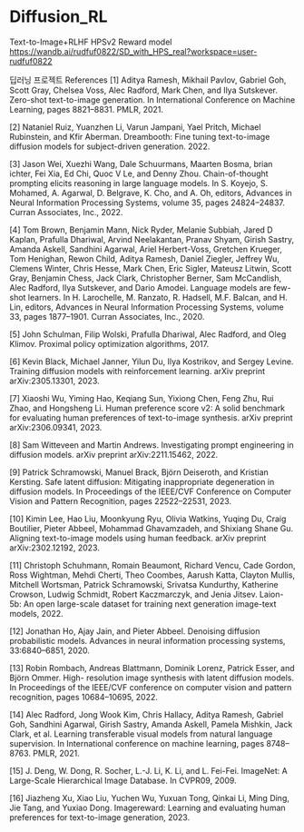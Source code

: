 # Diffusion_RL
Text-to-Image+RLHF
HPSv2 Reward model
https://wandb.ai/rudfuf0822/SD_with_HPS_real?workspace=user-rudfuf0822

딥러닝 프로젝트
References
[1]	Aditya Ramesh, Mikhail Pavlov, Gabriel Goh, Scott Gray, Chelsea Voss, Alec Radford, Mark Chen, and Ilya Sutskever. Zero-shot text-to-image generation. In International Conference on Machine Learning, pages 8821–8831. PMLR, 2021. 

[2]	Nataniel Ruiz, Yuanzhen Li, Varun Jampani, Yael Pritch, Michael Rubinstein, and Kfir Aberman. Dreambooth: Fine tuning text-to-image diffusion models for subject-driven generation. 2022. 

[3]	Jason Wei, Xuezhi Wang, Dale Schuurmans, Maarten Bosma, brian ichter, Fei Xia, Ed Chi, Quoc V Le, and Denny Zhou. Chain-of-thought prompting elicits reasoning in large language models. In S. Koyejo, S. Mohamed, A. Agarwal, D. Belgrave, K. Cho, and A. Oh, editors, Advances in Neural Information Processing Systems, volume 35, pages 24824–24837. Curran Associates, Inc., 2022.

[4]	Tom Brown, Benjamin Mann, Nick Ryder, Melanie Subbiah, Jared D Kaplan, Prafulla Dhariwal, Arvind Neelakantan, Pranav Shyam, Girish Sastry, Amanda Askell, Sandhini Agarwal, Ariel Herbert-Voss, Gretchen Krueger, Tom Henighan, Rewon Child, Aditya Ramesh, Daniel Ziegler, Jeffrey Wu, Clemens Winter, Chris Hesse, Mark Chen, Eric Sigler, Mateusz Litwin, Scott Gray, Benjamin Chess, Jack Clark, Christopher Berner, Sam McCandlish, Alec Radford, Ilya Sutskever, and Dario Amodei. Language models are few-shot learners. In H. Larochelle,
M. Ranzato, R. Hadsell, M.F. Balcan, and H. Lin, editors, Advances in Neural Information Processing Systems, volume 33, pages 1877–1901. Curran Associates, Inc., 2020.

[5]	John Schulman, Filip Wolski, Prafulla Dhariwal, Alec Radford, and Oleg Klimov. Proximal policy optimization algorithms, 2017.

[6]	Kevin Black, Michael Janner, Yilun Du, Ilya Kostrikov, and Sergey Levine. Training diffusion models with reinforcement learning. arXiv preprint arXiv:2305.13301, 2023.

[7]	Xiaoshi Wu, Yiming Hao, Keqiang Sun, Yixiong Chen, Feng Zhu, Rui Zhao, and Hongsheng Li. Human preference score v2: A solid benchmark for evaluating human preferences of text-to-image synthesis. arXiv preprint arXiv:2306.09341, 2023.

[8]	Sam Witteveen and Martin Andrews. Investigating prompt engineering in diffusion models.
arXiv preprint arXiv:2211.15462, 2022.

[9]	Patrick Schramowski, Manuel Brack, Björn Deiseroth, and Kristian Kersting. Safe latent diffusion: Mitigating inappropriate degeneration in diffusion models. In Proceedings of the IEEE/CVF Conference on Computer Vision and Pattern Recognition, pages 22522–22531, 2023.

[10]	Kimin Lee, Hao Liu, Moonkyung Ryu, Olivia Watkins, Yuqing Du, Craig Boutilier, Pieter Abbeel, Mohammad Ghavamzadeh, and Shixiang Shane Gu. Aligning text-to-image models using human feedback. arXiv preprint arXiv:2302.12192, 2023.

[11]	Christoph Schuhmann, Romain Beaumont, Richard Vencu, Cade Gordon, Ross Wightman, Mehdi Cherti, Theo Coombes, Aarush Katta, Clayton Mullis, Mitchell Wortsman, Patrick Schramowski, Srivatsa Kundurthy, Katherine Crowson, Ludwig Schmidt, Robert Kaczmarczyk, and Jenia Jitsev. Laion-5b: An open large-scale dataset for training next generation image-text models, 2022.

[12]	Jonathan Ho, Ajay Jain, and Pieter Abbeel. Denoising diffusion probabilistic models. Advances in neural information processing systems, 33:6840–6851, 2020.

[13]	Robin Rombach, Andreas Blattmann, Dominik Lorenz, Patrick Esser, and Björn Ommer. High- resolution image synthesis with latent diffusion models. In Proceedings of the IEEE/CVF conference on computer vision and pattern recognition, pages 10684–10695, 2022.

[14]	Alec Radford, Jong Wook Kim, Chris Hallacy, Aditya Ramesh, Gabriel Goh, Sandhini Agarwal, Girish Sastry, Amanda Askell, Pamela Mishkin, Jack Clark, et al. Learning transferable visual models from natural language supervision. In International conference on machine learning, pages 8748–8763. PMLR, 2021.  

[15]	J. Deng, W. Dong, R. Socher, L.-J. Li, K. Li, and L. Fei-Fei. ImageNet: A Large-Scale Hierarchical Image Database. In CVPR09, 2009.

[16]	Jiazheng Xu, Xiao Liu, Yuchen Wu, Yuxuan Tong, Qinkai Li, Ming Ding, Jie Tang, and Yuxiao Dong. Imagereward: Learning and evaluating human preferences for text-to-image generation, 2023.
